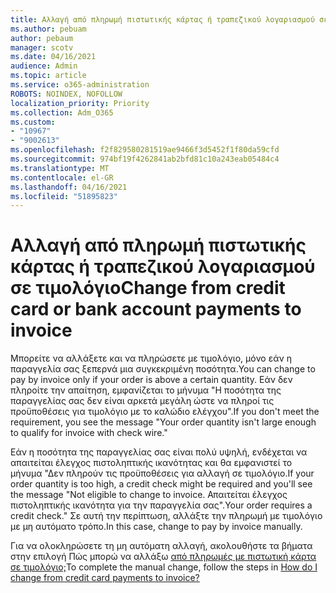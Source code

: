 ```yaml
---
title: Αλλαγή από πληρωμή πιστωτικής κάρτας ή τραπεζικού λογαριασμού σε τιμολόγιο
ms.author: pebuam
author: pebaum
manager: scotv
ms.date: 04/16/2021
audience: Admin
ms.topic: article
ms.service: o365-administration
ROBOTS: NOINDEX, NOFOLLOW
localization_priority: Priority
ms.collection: Adm_O365
ms.custom:
- "10967"
- "9002613"
ms.openlocfilehash: f2f829580281519ae9466f3d5452f1f80da59cfd
ms.sourcegitcommit: 974bf19f4262841ab2bfd81c10a243eab05484c4
ms.translationtype: MT
ms.contentlocale: el-GR
ms.lasthandoff: 04/16/2021
ms.locfileid: "51895823"
---
```

# <a name="change-from-credit-card-or-bank-account-payments-to-invoice"></a><span data-ttu-id="4c369-102">Αλλαγή από πληρωμή πιστωτικής κάρτας ή τραπεζικού λογαριασμού σε τιμολόγιο</span><span class="sxs-lookup"><span data-stu-id="4c369-102">Change from credit card or bank account payments to invoice</span></span>

<span data-ttu-id="4c369-103">Μπορείτε να αλλάξετε και να πληρώσετε με τιμολόγιο, μόνο εάν η παραγγελία σας ξεπερνά μια συγκεκριμένη ποσότητα.</span><span class="sxs-lookup"><span data-stu-id="4c369-103">You can change to pay by invoice only if your order is above a certain quantity.</span></span> <span data-ttu-id="4c369-104">Εάν δεν πληροίτε την απαίτηση, εμφανίζεται το μήνυμα "Η ποσότητα της παραγγελίας σας δεν είναι αρκετά μεγάλη ώστε να πληροί τις προϋποθέσεις για τιμολόγιο με το καλώδιο ελέγχου".</span><span class="sxs-lookup"><span data-stu-id="4c369-104">If you don't meet the requirement, you see the message "Your order quantity isn't large enough to qualify for invoice with check wire."</span></span> 

<span data-ttu-id="4c369-105">Εάν η ποσότητα της παραγγελίας σας είναι πολύ υψηλή, ενδέχεται να απαιτείται έλεγχος πιστοληπτικής ικανότητας και θα εμφανιστεί το μήνυμα "Δεν πληρούν τις προϋποθέσεις για αλλαγή σε τιμολόγιο.</span><span class="sxs-lookup"><span data-stu-id="4c369-105">If your order quantity is too high, a credit check might be required and you'll see the message "Not eligible to change to invoice.</span></span> <span data-ttu-id="4c369-106">Απαιτείται έλεγχος πιστοληπτικής ικανότητα για την παραγγελία σας".</span><span class="sxs-lookup"><span data-stu-id="4c369-106">Your order requires a credit check."</span></span> <span data-ttu-id="4c369-107">Σε αυτή την περίπτωση, αλλάξτε την πληρωμή με τιμολόγιο με μη αυτόματο τρόπο.</span><span class="sxs-lookup"><span data-stu-id="4c369-107">In this case, change to pay by invoice manually.</span></span> 

<span data-ttu-id="4c369-108">Για να ολοκληρώσετε τη μη αυτόματη αλλαγή, ακολουθήστε τα βήματα στην επιλογή Πώς μπορώ να αλλάξω [από πληρωμές με πιστωτική κάρτα σε τιμολόγιο;](https://docs.microsoft.com/alchemyinsights/how-do-i-change-from-credit-card-payments-to-invoice)</span><span class="sxs-lookup"><span data-stu-id="4c369-108">To complete the manual change, follow the steps in [How do I change from credit card payments to invoice?](https://docs.microsoft.com/alchemyinsights/how-do-i-change-from-credit-card-payments-to-invoice)</span></span>